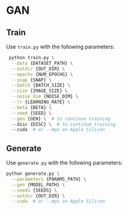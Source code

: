 # GAN

## Train

Use `train.py` with the following parameters:

```bash
 python train.py \
  --data {DATASET_PATH} \
  --outdir {OUT_DIR} \
  --epochs {NUM_EPOCHS} \
  --snap {SNAP} \
  --batch {BATCH_SIZE} \
  --size {IMAGE_SIZE} \
  --noise_dim {NOISE_DIM} \
  --lr {LEARNING_RATE} \
  --beta {BETA} \
  --seed {SEED} \
  --gen {GEN} \  # to continue training
  --disc {DISC} \  # to continue training
  --cuda  # or --mps on Apple Silicon      
```

## Generate

Use `generate.py` with the following parameters:

```bash
python generate.py \
  --parameters {PARAMS_PATH} \
  --gen {MODEL_PATH} \
  --seeds {SEEDS} \
  --outdir {OUT_DIR} \
  --cuda  # or --mps on Apple Silicon
```